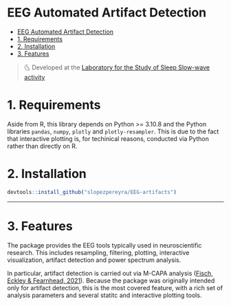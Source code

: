 ﻿# EEG Automated Artifact Detection
- [EEG Automated Artifact Detection](#eeg-automated-artifact-detection)
- [1. Requirements](#1-requirements)
- [2. Installation](#2-installation)
- [3. Features](#3-features)
> :last_quarter_moon_with_face: Developed at the [Laboratory for the Study of Sleep Slow-wave activity](https://www.med.upenn.edu/slowwavelab/)

# 1. Requirements

Aside from R, this library depends on Python >= 3.10.8 and the Python libraries `pandas`, `numpy`, `plotly` and `plotly-resampler`. This is due to the fact that interactive plotting is, for techinical reasons, conducted via Python rather than directly on R.

# 2. Installation 

```r
devtools::install_github("slopezpereyra/EEG-artifacts")
```
  
---
# 3. Features

The package provides the EEG tools typically used in neuroscientific research. This includes resampling, filtering, plotting, interactive visualization, artifact detection and power spectrum analysis.

 In particular, artifact detection is carried out via M-CAPA analysis ([Fisch, Eckley & Fearnhead, 2021](https://onlinelibrary.wiley.com/doi/full/10.1002/sam.11586)). Because the package was originally intended only for artifact detection, this is the most covered feature, with a rich set of analysis parameters and several statitc and interactive plotting tools.

  